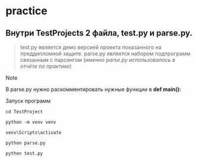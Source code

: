 # practice

## Внутри TestProjects 2 файла, test.py и parse.py. 
> test.py является демо версией проекта показанного на преддипломной защите.
> parse.py является набором подпрограмм связанным с парсингом (*именно parse.py использовалось в отчёте по практике*)

> [!NOTE]
> В parse.py нужно раскомментировать нужные функции в **def main():**

Запуск программ 

```
cd TestProject

python -m venv venv

venv\Scripts\activate

python parse.py

python test.py
```

